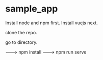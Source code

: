 # sample_app

Install node and npm first.
Install vuejs next.

clone the repo.

go to directory.

---> npm install
---> npm run serve
